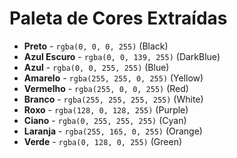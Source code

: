 
# Paleta de Cores Extraídas

- **Preto** - `rgba(0, 0, 0, 255)` (Black)
- **Azul Escuro** - `rgba(0, 0, 139, 255)` (DarkBlue)
- **Azul** - `rgba(0, 0, 255, 255)` (Blue)
- **Amarelo** - `rgba(255, 255, 0, 255)` (Yellow)
- **Vermelho** - `rgba(255, 0, 0, 255)` (Red)
- **Branco** - `rgba(255, 255, 255, 255)` (White)
- **Roxo** - `rgba(128, 0, 128, 255)` (Purple)
- **Ciano** - `rgba(0, 255, 255, 255)` (Cyan)
- **Laranja** - `rgba(255, 165, 0, 255)` (Orange)
- **Verde** - `rgba(0, 128, 0, 255)` (Green)

